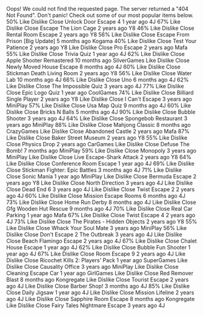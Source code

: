 Oops! We could not find the requested page. The server returned a "404 Not Found". Don't panic! Check out some of our most popular items below. 50% Like Dislike Close Unlock Door Escape 4 1 year ago 4J 67% Like Dislike Close Escape The Lion Cage 2 years ago Y8 46% Like Dislike Close Rental Room Escape 2 years ago Y8 56% Like Dislike Close Escape From Prison \[Big Update\] 5 months ago Kogama 40% Like Dislike Close Test Your Patience 2 years ago Y8 Like Dislike Close Pro Escape 2 years ago Mafa 55% Like Dislike Close Trivia Quiz 1 year ago 4J 62% Like Dislike Close Apple Shooter Remastered 10 months ago SilverGames Like Dislike Close Newly Moved House Escape 8 months ago 4J 60% Like Dislike Close Stickman Death Living Room 2 years ago Y8 56% Like Dislike Close Water Lab 10 months ago 4J 66% Like Dislike Close Uno 6 months ago 4J 62% Like Dislike Close The Impossible Quiz 3 years ago 4J 77% Like Dislike Close Epic Logo Quiz 1 year ago CoolGames 74% Like Dislike Close Billiard Single Player 2 years ago Y8 Like Dislike Close I Can't Escape 3 years ago MiniPlay 57% Like Dislike Close Usa Map Quiz 9 months ago 4J 60% Like Dislike Close Bricks N Balls 5 months ago 4J 90% Like Dislike Close Bubble Shooter 3 years ago 4J 64% Like Dislike Close Spongebob Restaurant 3 years ago MiniPlay 88% Like Dislike Close Mahjong Classic 8 months ago CrazyGames Like Dislike Close Abandoned Castle 2 years ago Mafa 87% Like Dislike Close Baker Street Museum 2 years ago Y8 55% Like Dislike Close Physics Drop 2 years ago CarGames Like Dislike Close Defuse The Bomb! 7 months ago MiniPlay 59% Like Dislike Close Monopoly 3 years ago MiniPlay Like Dislike Close Live Escape-Shark Attack 2 years ago Y8 64% Like Dislike Close Conference Room Escape 1 year ago 4J 69% Like Dislike Close Stickman Fighter: Epic Battles 3 months ago 4J 71% Like Dislike Close Sonic Mania 1 year ago MiniPlay Like Dislike Close Bermuda Escape 2 years ago Y8 Like Dislike Close North Direction 3 years ago 4J Like Dislike Close Dead End 6 3 years ago 4J Like Dislike Close Twist Escape 2 2 years ago 4J 60% Like Dislike Close Mission Escape Rooms 6 months ago 4J 73% Like Dislike Close Home Run Derby 8 months ago 4J Like Dislike Close Gfg Wooden Hut Rescue 9 months ago 4J 70% Like Dislike Close Real Car Parking 1 year ago Mafa 67% Like Dislike Close Twist Escape 4 2 years ago 4J 73% Like Dislike Close The Pirates - Hidden Objects 2 years ago Y8 55% Like Dislike Close Whack Your Soul Mate 3 years ago MiniPlay 56% Like Dislike Close Don't Escape 2 The Outbreak 3 years ago 4J Like Dislike Close Beach Flamingo Escape 2 years ago 4J 67% Like Dislike Close Chalet House Escape 1 year ago 4J 62% Like Dislike Close Bubble Fun Shooter 1 year ago 4J 67% Like Dislike Close Room Escape 9 2 years ago 4J Like Dislike Close Ricochet Kills 2: Players' Pack 1 year ago SuperGames Like Dislike Close Causality Office 3 years ago MiniPlay Like Dislike Close Cleaning Escape Car 1 year ago GirlGames Like Dislike Close Red Remover Blast 8 months ago Kongregate Like Dislike Close Tourist Escape 2 years ago 4J Like Dislike Close Barber Shop! 3 months ago 4J 85% Like Dislike Close Daily Jigsaw 1 year ago 4J Like Dislike Close Mission Lifeline 2 years ago 4J Like Dislike Close Sapphire Room Escape 8 months ago Kongregate Like Dislike Close Fairy Tales Nightmare Escape 3 years ago 4J